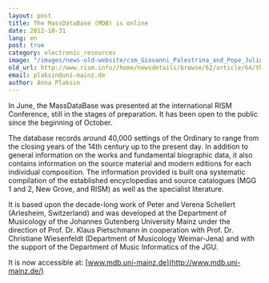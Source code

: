 ```yaml
---
layout: post
title: The MassDataBase (MDB) is online
date: 2012-10-31
lang: en
post: true
category: electronic_resources
image: "/images/news-old-website/csm_Giovanni_Palestrina_and_Pope_Julius_III_b60d437135.jpg"
old_url: http://www.rism.info//home/newsdetails/browse/62/article/64/the-massdatabase-mdb-is-online.html
email: plaksin@uni-mainz.de
author: Anna Plaksin
---
```


In June, the MassDataBase was presented at the international RISM Conference, still in the stages of preparation. It has been open to the public since the beginning of October.

The database records around 40,000 settings of the Ordinary to range from the closing years of the 14th century up to the present day. In addition to general information on the works and fundamental biographic data, it also contains information on the source material and modern editions for each individual composition. The information provided is built ona systematic compilation of the established encyclopedias and source catalogues (MGG 1 and 2, New Grove, and RISM) as well as the specialist literature.

It is based upon the decade-long work of Peter and Verena Schellert (Arlesheim, Switzerland) and was developed at the Department of Musicology of the Johannes Gutenberg University Mainz under the direction of Prof. Dr. Klaus Pietschmann in cooperation with Prof. Dr. Christiane Wiesenfeldt (Department of Musicology Weimar-Jena) and with the support of the Department of Music Informatics of the JGU.

It is now accessible at: [www.mdb.uni-mainz.de](http://www.mdb.uni-mainz.de/)